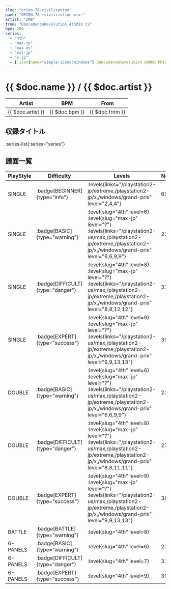 ```yaml
---
slug: "orion-78-civilization"
name: "ORION.78 ~civilization mix~"
artist: "2MB"
from: "DanceDanceRevolution 4thMIX CS"
bpm: 200
series:
  - "4th"
  - "max-jp"
  - "max-us"
  - "ext-jp"
  - "x-jp"
  - [:icon{name="simple-icons:windows"} DanceDanceRevolution GRAND PRIX](/windows/grand-prix)
---
```


# {{ $doc.name }} / {{ $doc.artist }}

|Artist|BPM|From|
|------|---|----|
|{{ $doc.artist }}|{{ $doc.bpm }}|{{ $doc.from }}|

## 収録タイトル

:series-list{:series="series"}

## 譜面一覧

|PlayStyle|Difficulty|Levels|Notes|Movie|
|---------|----------|------|-----|-----|
|SINGLE| :badge[BEGINNER]{type="info"}| :levels{links="/playstation2-jp/extreme,/playstation2-jp/x,/windows/grand-prix" level="2,4,4"}|69/0||
|SINGLE| :badge[BASIC]{type="warning"}|<div class="field is-grouped is-grouped-multiline"> :level{slug="4th" level=6} :level{slug="max-jp" level="?"} :levels{links="/playstation2-us/max,/playstation2-jp/extreme,/playstation2-jp/x,/windows/grand-prix" level="6,6,9,9"}</div>|232/0||
|SINGLE| :badge[DIFFICULT]{type="danger"}|<div class="field is-grouped is-grouped-multiline"> :level{slug="4th" level=8} :level{slug="max-jp" level="?"} :levels{links="/playstation2-us/max,/playstation2-jp/extreme,/playstation2-jp/x,/windows/grand-prix" level="8,8,12,12"}</div>|313/0||
|SINGLE| :badge[EXPERT]{type="success"}|<div class="field is-grouped is-grouped-multiline"> :level{slug="4th" level=9} :level{slug="max-jp" level="?"} :levels{links="/playstation2-us/max,/playstation2-jp/extreme,/playstation2-jp/x,/windows/grand-prix" level="9,9,13,13"}</div>|398/0||
|DOUBLE| :badge[BASIC]{type="warning"}|<div class="field is-grouped is-grouped-multiline"> :level{slug="4th" level=6} :level{slug="max-jp" level="?"} :levels{links="/playstation2-us/max,/playstation2-jp/extreme,/playstation2-jp/x,/windows/grand-prix" level="6,6,9,9"}</div>|232/0||
|DOUBLE| :badge[DIFFICULT]{type="danger"}|<div class="field is-grouped is-grouped-multiline"> :level{slug="4th" level=8} :level{slug="max-jp" level="?"} :levels{links="/playstation2-us/max,/playstation2-jp/extreme,/playstation2-jp/x,/windows/grand-prix" level="8,8,11,11"}</div>|277/0||
|DOUBLE| :badge[EXPERT]{type="success"}|<div class="field is-grouped is-grouped-multiline"> :level{slug="4th" level=9} :level{slug="max-jp" level="?"} :levels{links="/playstation2-us/max,/playstation2-jp/extreme,/playstation2-jp/x,/windows/grand-prix" level="9,9,13,13"}</div>|383/0||
|BATTLE| :badge[BATTLE]{type="warning"}|<div class="field is-grouped is-grouped-multiline"> :level{slug="4th" level=8}</div>|||
|6-PANELS| :badge[BASIC]{type="warning"}|<div class="field is-grouped is-grouped-multiline"> :level{slug="4th" level=6}</div>|231/0||
|6-PANELS| :badge[DIFFICULT]{type="danger"}|<div class="field is-grouped is-grouped-multiline"> :level{slug="4th" level=7}</div>|311/0||
|6-PANELS| :badge[EXPERT]{type="success"}|<div class="field is-grouped is-grouped-multiline"> :level{slug="4th" level=9}</div>|398/0||
